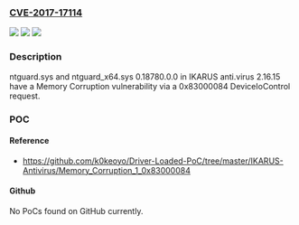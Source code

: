 ### [CVE-2017-17114](https://cve.mitre.org/cgi-bin/cvename.cgi?name=CVE-2017-17114)
![](https://img.shields.io/static/v1?label=Product&message=n%2Fa&color=blue)
![](https://img.shields.io/static/v1?label=Version&message=n%2Fa&color=blue)
![](https://img.shields.io/static/v1?label=Vulnerability&message=n%2Fa&color=brighgreen)

### Description

ntguard.sys and ntguard_x64.sys 0.18780.0.0 in IKARUS anti.virus 2.16.15 have a Memory Corruption vulnerability via a 0x83000084 DeviceIoControl request.

### POC

#### Reference
- https://github.com/k0keoyo/Driver-Loaded-PoC/tree/master/IKARUS-Antivirus/Memory_Corruption_1_0x83000084

#### Github
No PoCs found on GitHub currently.

